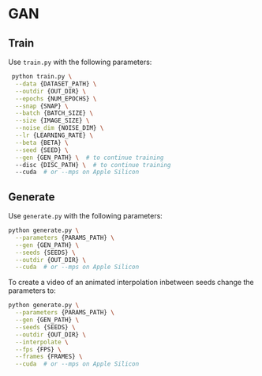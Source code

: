 # GAN

## Train

Use `train.py` with the following parameters:

```bash
 python train.py \
  --data {DATASET_PATH} \
  --outdir {OUT_DIR} \
  --epochs {NUM_EPOCHS} \
  --snap {SNAP} \
  --batch {BATCH_SIZE} \
  --size {IMAGE_SIZE} \
  --noise_dim {NOISE_DIM} \
  --lr {LEARNING_RATE} \
  --beta {BETA} \
  --seed {SEED} \
  --gen {GEN_PATH} \  # to continue training
  --disc {DISC_PATH} \  # to continue training
  --cuda  # or --mps on Apple Silicon      
```

## Generate

Use `generate.py` with the following parameters:

```bash
python generate.py \
  --parameters {PARAMS_PATH} \
  --gen {GEN_PATH} \
  --seeds {SEEDS} \
  --outdir {OUT_DIR} \
  --cuda  # or --mps on Apple Silicon
```

To create a video of an animated interpolation inbetween seeds change the parameters to:

```bash
python generate.py \
  --parameters {PARAMS_PATH} \
  --gen {GEN_PATH} \
  --seeds {SEEDS} \
  --outdir {OUT_DIR} \
  --interpolate \
  --fps {FPS} \
  --frames {FRAMES} \
  --cuda  # or --mps on Apple Silicon
```